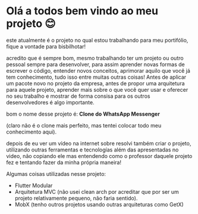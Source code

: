 # Olá a todos bem vindo ao meu projeto 😊

este atualmente é o projeto no qual estou trabalhando para meu portifólio, fique a vontade para bisbilhotar!

acredito que é sempre bom, mesmo trabalhando ter um projeto ou outro pessoal sempre para desenvolver, para assim aprender novas formas de escrever o código, entender novos conceitos, aprimorar aquilo que você já tem conhecimento, tudo isso entre muitas outras coisas! Antes de aplicar um pacote novo no projeto da empresa, antes de propor uma arquitetura para aquele projeto, aprender mais sobre o que você quer usar e oferecer no seu trabalho e mostrar de forma consisa para os outros desenvolvedores é algo importante.

bom o nome desse projeto é: **Clone do WhatsApp Messenger**

(claro não é o clone mais perfeito, mas tentei colocar todo meu conhecimento aqui).

depois de eu ver um vídeo na internet sobre resolvi também criar o projeto, utilizando outras ferramentas e tecnologías além das apresentadas no video, não copiando ele mas entendendo como o professor daquele projeto fez e tentando fazer da minha própria maneira!


Algumas coisas utilizadas nesse projeto:

- Flutter Modular
- Arquitetura MVC (não usei clean arch por acreditar que por ser um projeto relativamente pequeno, não faria sentido).
- MobX (tenho outros projetos usando outras arquiteturas como GetX)
